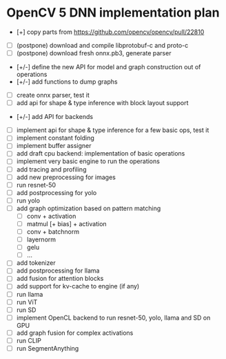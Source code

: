 # OpenCV 5 DNN implementation plan

- [+] copy parts from https://github.com/opencv/opencv/pull/22810
- [ ] (postpone) download and compile libprotobuf-c and proto-c
- [ ] (postpone) download fresh onnx.pb3, generate parser
- [+/-] define the new API for model and graph construction out of operations
- [+/-] add functions to dump graphs
- [ ] create onnx parser, test it
- [ ] add api for shape & type inference with block layout support
- [+/-] add API for backends
- [ ] implement api for shape & type inference for a few basic ops, test it
- [ ] implement constant folding
- [ ] implement buffer assigner
- [ ] add draft cpu backend: implementation of basic operations
- [ ] implement very basic engine to run the operations
- [ ] add tracing and profiling
- [ ] add new preprocessing for images
- [ ] run resnet-50
- [ ] add postprocessing for yolo
- [ ] run yolo
- [ ] add graph optimization based on pattern matching
    - [ ] conv + activation
    - [ ] matmul [+ bias] + activation
    - [ ] conv + batchnorm
    - [ ] layernorm
    - [ ] gelu
    - [ ] ...
- [ ] add tokenizer
- [ ] add postprocessing for llama
- [ ] add fusion for attention blocks
- [ ] add support for kv-cache to engine (if any)
- [ ] run llama
- [ ] run ViT
- [ ] run SD
- [ ] implement OpenCL backend to run resnet-50, yolo, llama and SD on GPU
- [ ] add graph fusion for complex activations
- [ ] run CLIP
- [ ] run SegmentAnything
